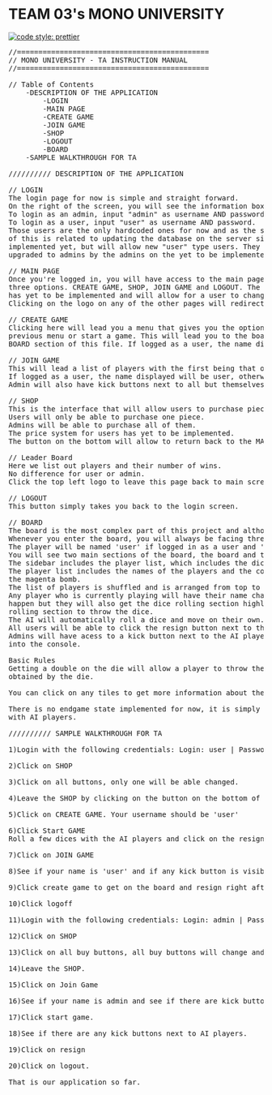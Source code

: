 # TEAM 03's MONO UNIVERSITY

[![code style: prettier](https://img.shields.io/badge/code_style-prettier-ff69b4.svg?style=flat-square)](https://github.com/prettier/prettier)
<pre>
//=============================================
// MONO UNIVERSITY - TA INSTRUCTION MANUAL
//=============================================

// Table of Contents
	-DESCRIPTION OF THE APPLICATION
		-LOGIN
		-MAIN PAGE
		-CREATE GAME
		-JOIN GAME
		-SHOP
		-LOGOUT
		-BOARD
	-SAMPLE WALKTHROUGH FOR TA

////////// DESCRIPTION OF THE APPLICATION

// LOGIN
The login page for now is simple and straight forward.
On the right of the screen, you will see the information boxes.
To login as an admin, input "admin" as username AND password.
To login as a user, input "user" as username AND password.
Those users are the only hardcoded ones for now and as the signup portion
of this is related to updating the database on the server side, it is not
implemented yet, but will allow new "user" type users. They will have to be
upgraded to admins by the admins on the yet to be implemented admin board later on.

// MAIN PAGE
Once you're logged in, you will have access to the main page. A simple menu will give you
three options. CREATE GAME, SHOP, JOIN GAME and LOGOUT. The profile icon on the top right
has yet to be implemented and will allow for a user to change information about himself.
Clicking on the logo on any of the other pages will redirect you to this main page.

// CREATE GAME
Clicking here will lead you a menu that gives you the option of either going back to the
previous menu or start a game. This will lead you to the board, which is further discussed in the
BOARD section of this file. If logged as a user, the name displayed will be user, otherwise, it will be admin.

// JOIN GAME
This will lead a list of players with the first being that of the user himself.
If logged as a user, the name displayed will be user, otherwise, it will be admin.
Admin will also have kick buttons next to all but themselves.

// SHOP
This is the interface that will allow users to purchase pieces that will grant bonuses in the board.
Users will only be able to purchase one piece.
Admins will be able to purchase all of them.
The price system for users has yet to be implemented.
The button on the bottom will allow to return back to the MAIN PAGE.

// Leader Board
Here we list out players and their number of wins.
No difference for user or admin.
Click the top left logo to leave this page back to main screen

// LOGOUT
This button simply takes you back to the login screen.

// BOARD
The board is the most complex part of this project and although not complete, the basis for a playable game are laid down.
Whenever you enter the board, you will always be facing three AI players. Named AI 1 to 3.
The player will be named 'user' if logged in as a user and 'admin' if logged in as 'admin'.
You will see two main sections of the board, the board and the sidebar.
The sidebar includes the player list, which includes the dice rolling section, and the player list.
The player list includes the names of the players and the color of their pieces. By default, you will be playing as
the magenta bomb.
The list of players is shuffled and is arranged from top to bottom by playing order.
Any player who is currently playing will have their name changed to red. If the user/admin are playing, the same will
happen but they will also get the dice rolling section highlighted in red to indicate they must click on the dice
rolling section to throw the dice.
The AI will automatically roll a dice and move on their own.
All users will be able to click the resign button next to their name to leave the board and return to the main menu.
Admins will have acess to a kick button next to the AI players' names though for now, it does not kick them, simply logs
into the console.

Basic Rules
Getting a double on the die will allow a player to throw the dice again. Players will move by the sum of the number
obtained by the die.

You can click on any tiles to get more information about them on the tile information bar under the player list.

There is no endgame state implemented for now, it is simply an endless dice rolling session and tile moving session
with AI players.

////////// SAMPLE WALKTHROUGH FOR TA

1)Login with the following credentials: Login: user | Password: user

2)Click on SHOP

3)Click on all buttons, only one will be able changed.

4)Leave the SHOP by clicking on the button on the bottom of the page

5)Click on CREATE GAME. Your username should be 'user'

6)Click Start GAME
Roll a few dices with the AI players and click on the resign button when you've had enough.

7)Click on JOIN GAME

8)See if your name is 'user' and if any kick button is visible or not.

9)Click create game to get on the board and resign right after.

10)Click logoff

11)Login with the following credentials: Login: admin | Password: admin

12)Click on SHOP

13)Click on all buy buttons, all buy buttons will change and indicate the item is bought.

14)Leave the SHOP.

15)Click on Join Game

16)See if your name is admin and see if there are kick buttons next to players that aren't yourself.

17)Click start game.

18)See if there are any kick buttons next to AI players.

19)Click on resign

20)Click on logout.

That is our application so far.
</pre>
